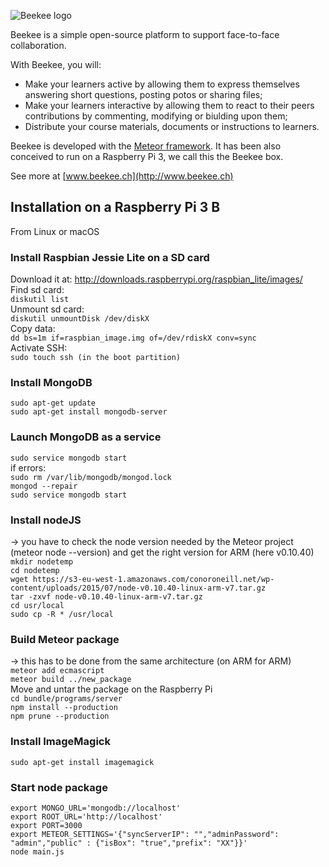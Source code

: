 
![Beekee logo](http://www.beekee.ch/images/beekee_logo_black.png)

Beekee is a simple open-source platform to support face-to-face collaboration.

With Beekee, you will:
* Make your learners active by allowing them to express themselves answering short questions, posting potos or sharing files;
* Make your learners interactive by allowing them to react to their peers contributions by commenting, modifying or biulding upon them;
* Distribute your course materials, documents or instructions to learners.

Beekee is developed with the [Meteor framework](https://www.meteor.com). It has been also conceived to run on a Raspberry Pi 3, we call this the Beekee box.

See more at [www.beekee.ch](http://www.beekee.ch)


## Installation on a Raspberry Pi 3 B
From Linux or macOS  

### Install Raspbian Jessie Lite on a SD card
Download it at: http://downloads.raspberrypi.org/raspbian_lite/images/  
Find sd card:  
```diskutil list```  
Unmount sd card:  
```diskutil unmountDisk /dev/diskX```  
Copy data:  
```dd bs=1m if=raspbian_image.img of=/dev/rdiskX conv=sync```  
Activate SSH:  
```sudo touch ssh (in the boot partition)```  

### Install MongoDB  
```sudo apt-get update```  
```sudo apt-get install mongodb-server```  

### Launch MongoDB as a service  
```sudo service mongodb start```  
if errors:  
```sudo rm /var/lib/mongodb/mongod.lock```  
```mongod --repair```  
```sudo service mongodb start```  

### Install nodeJS  
-> you have to check the node version needed by the Meteor project (meteor node --version) and get the right version for ARM (here v0.10.40)  
```mkdir nodetemp```  
```cd nodetemp```  
```wget https://s3-eu-west-1.amazonaws.com/conoroneill.net/wp-content/uploads/2015/07/node-v0.10.40-linux-arm-v7.tar.gz```  
```tar -zxvf node-v0.10.40-linux-arm-v7.tar.gz```  
```cd usr/local```  
```sudo cp -R * /usr/local```  

### Build Meteor package
-> this has to be done from the same architecture (on ARM for ARM)  
```meteor add ecmascript```  
```meteor build ../new_package```  
Move and untar the package on the Raspberry Pi  
```cd bundle/programs/server```  
```npm install --production```  
```npm prune --production```  

### Install ImageMagick  
```sudo apt-get install imagemagick```  

### Start node package  
```export MONGO_URL='mongodb://localhost'```  
```export ROOT_URL='http://localhost'```  
```export PORT=3000```  
```export METEOR_SETTINGS='{"syncServerIP": "","adminPassword": "admin","public" : {"isBox": "true","prefix": "XX"}}'```  
```node main.js```  